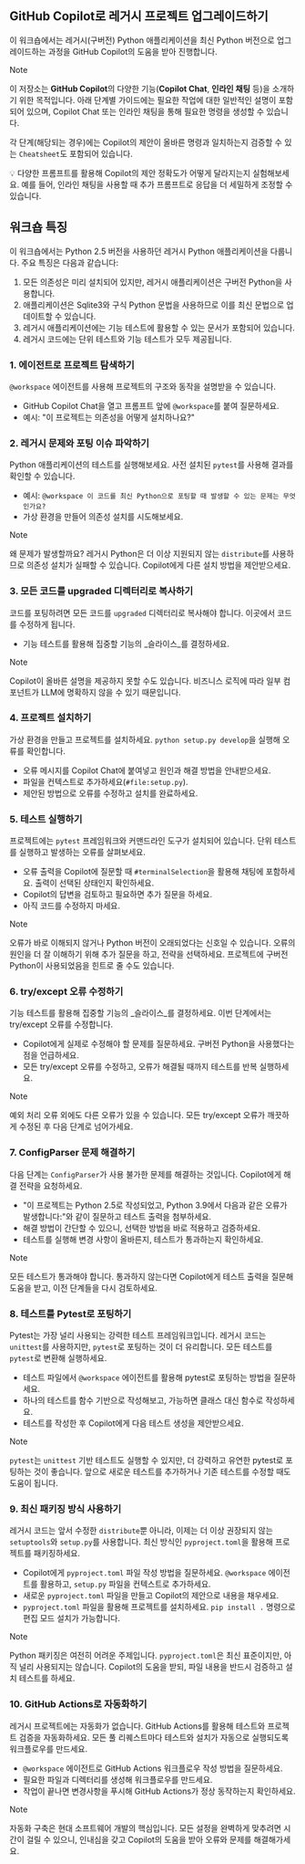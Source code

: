 ## GitHub Copilot로 레거시 프로젝트 업그레이드하기

이 워크숍에서는 레거시(구버전) Python 애플리케이션을 최신 Python 버전으로 업그레이드하는 과정을 GitHub Copilot의 도움을 받아 진행합니다.

> [!NOTE]
> 이 저장소는 **GitHub Copilot**의 다양한 기능(**Copilot Chat**, **인라인 채팅** 등)을 소개하기 위한 목적입니다. 아래 단계별 가이드에는 필요한 작업에 대한 일반적인 설명이 포함되어 있으며, Copilot Chat 또는 인라인 채팅을 통해 필요한 명령을 생성할 수 있습니다.
>
> 각 단계(해당되는 경우)에는 Copilot의 제안이 올바른 명령과 일치하는지 검증할 수 있는 `Cheatsheet`도 포함되어 있습니다.
>
> 💡 다양한 프롬프트를 활용해 Copilot의 제안 정확도가 어떻게 달라지는지 실험해보세요. 예를 들어, 인라인 채팅을 사용할 때 추가 프롬프트로 응답을 더 세밀하게 조정할 수 있습니다.

## 워크숍 특징

이 워크숍에서는 Python 2.5 버전을 사용하던 레거시 Python 애플리케이션을 다룹니다. 주요 특징은 다음과 같습니다:

1. 모든 의존성은 미리 설치되어 있지만, 레거시 애플리케이션은 구버전 Python을 사용합니다.
2. 애플리케이션은 Sqlite3와 구식 Python 문법을 사용하므로 이를 최신 문법으로 업데이트할 수 있습니다.
3. 레거시 애플리케이션에는 기능 테스트에 활용할 수 있는 문서가 포함되어 있습니다.
4. 레거시 코드에는 단위 테스트와 기능 테스트가 모두 제공됩니다.

### 1. 에이전트로 프로젝트 탐색하기

`@workspace` 에이전트를 사용해 프로젝트의 구조와 동작을 설명받을 수 있습니다.

- GitHub Copilot Chat을 열고 프롬프트 앞에 `@workspace`를 붙여 질문하세요.
- 예시: "이 프로젝트는 의존성을 어떻게 설치하나요?"

### 2. 레거시 문제와 포팅 이슈 파악하기

Python 애플리케이션의 테스트를 실행해보세요. 사전 설치된 `pytest`를 사용해 결과를 확인할 수 있습니다.

- 예시: `@workspace 이 코드를 최신 Python으로 포팅할 때 발생할 수 있는 문제는 무엇인가요?`
- 가상 환경을 만들어 의존성 설치를 시도해보세요.

> [!NOTE]
> 왜 문제가 발생할까요? 레거시 Python은 더 이상 지원되지 않는 `distribute`를 사용하므로 의존성 설치가 실패할 수 있습니다.
> Copilot에게 다른 설치 방법을 제안받으세요.

### 3. 모든 코드를 upgraded 디렉터리로 복사하기

코드를 포팅하려면 모든 코드를 `upgraded` 디렉터리로 복사해야 합니다. 이곳에서 코드를 수정하게 됩니다.

- 기능 테스트를 활용해 집중할 기능의 _슬라이스_를 결정하세요.

> [!NOTE]
> Copilot이 올바른 설명을 제공하지 못할 수도 있습니다. 비즈니스 로직에 따라 일부 컴포넌트가 LLM에 명확하지 않을 수 있기 때문입니다.

### 4. 프로젝트 설치하기

가상 환경을 만들고 프로젝트를 설치하세요. `python setup.py develop`을 실행해 오류를 확인합니다.

- 오류 메시지를 Copilot Chat에 붙여넣고 원인과 해결 방법을 안내받으세요.
- 파일을 컨텍스트로 추가하세요(`#file:setup.py`).
- 제안된 방법으로 오류를 수정하고 설치를 완료하세요.

### 5. 테스트 실행하기

프로젝트에는 `pytest` 프레임워크와 커맨드라인 도구가 설치되어 있습니다. 단위 테스트를 실행하고 발생하는 오류를 살펴보세요.

- 오류 출력을 Copilot에 질문할 때 `#terminalSelection`을 활용해 채팅에 포함하세요. 출력이 선택된 상태인지 확인하세요.
- Copilot의 답변을 검토하고 필요하면 추가 질문을 하세요.
- 아직 코드를 수정하지 마세요.

> [!NOTE]
> 오류가 바로 이해되지 않거나 Python 버전이 오래되었다는 신호일 수 있습니다. 오류의 원인을 더 잘 이해하기 위해 추가 질문을 하고, 전략을 선택하세요. 프로젝트에 구버전 Python이 사용되었음을 힌트로 줄 수도 있습니다.

### 6. try/except 오류 수정하기

기능 테스트를 활용해 집중할 기능의 _슬라이스_를 결정하세요. 이번 단계에서는 try/except 오류를 수정합니다.

- Copilot에게 실제로 수정해야 할 문제를 질문하세요. 구버전 Python을 사용했다는 점을 언급하세요.
- 모든 try/except 오류를 수정하고, 오류가 해결될 때까지 테스트를 반복 실행하세요.

> [!NOTE]
> 예외 처리 오류 외에도 다른 오류가 있을 수 있습니다. 모든 try/except 오류가 깨끗하게 수정된 후 다음 단계로 넘어가세요.

### 7. ConfigParser 문제 해결하기

다음 단계는 `ConfigParser`가 사용 불가한 문제를 해결하는 것입니다. Copilot에게 해결 전략을 요청하세요.

- "이 프로젝트는 Python 2.5로 작성되었고, Python 3.9에서 다음과 같은 오류가 발생합니다:"와 같이 질문하고 테스트 출력을 첨부하세요.
- 해결 방법이 간단할 수 있으니, 선택한 방법을 바로 적용하고 검증하세요.
- 테스트를 실행해 변경 사항이 올바른지, 테스트가 통과하는지 확인하세요.

> [!NOTE]
> 모든 테스트가 통과해야 합니다. 통과하지 않는다면 Copilot에게 테스트 출력을 질문해 도움을 받고, 이전 단계들을 다시 검토하세요.

### 8. 테스트를 Pytest로 포팅하기

Pytest는 가장 널리 사용되는 강력한 테스트 프레임워크입니다. 레거시 코드는 `unittest`를 사용하지만, `pytest`로 포팅하는 것이 더 유리합니다. 모든 테스트를 `pytest`로 변환해 실행하세요.

- 테스트 파일에서 `@workspace` 에이전트를 활용해 pytest로 포팅하는 방법을 질문하세요.
- 하나의 테스트를 함수 기반으로 작성해보고, 가능하면 클래스 대신 함수로 작성하세요.
- 테스트를 작성한 후 Copilot에게 다음 테스트 생성을 제안받으세요.

> [!NOTE]
> `pytest`는 `unittest` 기반 테스트도 실행할 수 있지만, 더 강력하고 유연한 pytest로 포팅하는 것이 좋습니다. 앞으로 새로운 테스트를 추가하거나 기존 테스트를 수정할 때도 도움이 됩니다.

### 9. 최신 패키징 방식 사용하기

레거시 코드는 앞서 수정한 `distribute`뿐 아니라, 이제는 더 이상 권장되지 않는 `setuptools`와 `setup.py`를 사용합니다. 최신 방식인 `pyproject.toml`을 활용해 프로젝트를 패키징하세요.

- Copilot에게 `pyproject.toml` 파일 작성 방법을 질문하세요. `@workspace` 에이전트를 활용하고, `setup.py` 파일을 컨텍스트로 추가하세요.
- 새로운 `pyproject.toml` 파일을 만들고 Copilot의 제안으로 내용을 채우세요.
- `pyproject.toml` 파일을 활용해 프로젝트를 설치하세요. `pip install .` 명령으로 편집 모드 설치가 가능합니다.

> [!NOTE]
> Python 패키징은 여전히 어려운 주제입니다. `pyproject.toml`은 최신 표준이지만, 아직 널리 사용되지는 않습니다. Copilot의 도움을 받되, 파일 내용을 반드시 검증하고 설치 테스트를 하세요.

### 10. GitHub Actions로 자동화하기

레거시 프로젝트에는 자동화가 없습니다. GitHub Actions를 활용해 테스트와 프로젝트 검증을 자동화하세요. 모든 풀 리퀘스트마다 테스트와 설치가 자동으로 실행되도록 워크플로우를 만드세요.

- `@workspace` 에이전트로 GitHub Actions 워크플로우 작성 방법을 질문하세요.
- 필요한 파일과 디렉터리를 생성해 워크플로우를 만드세요.
- 작업이 끝나면 변경사항을 푸시해 GitHub Actions가 정상 동작하는지 확인하세요.

> [!NOTE]
> 자동화 구축은 현대 소프트웨어 개발의 핵심입니다. 모든 설정을 완벽하게 맞추려면 시간이 걸릴 수 있으니, 인내심을 갖고 Copilot의 도움을 받아 오류와 문제를 해결해가세요.

